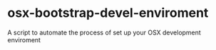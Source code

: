 osx-bootstrap-devel-enviroment
==============================

A script to automate the process of set up your OSX development enviroment
